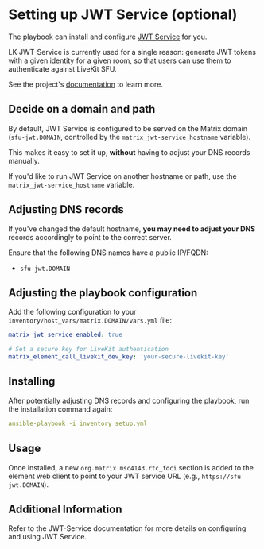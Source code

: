# Setting up JWT Service (optional)

The playbook can install and configure [JWT Service](https://github.com/element-hq/lk-jwt-service) for you.

LK-JWT-Service is currently used for a single reason: generate JWT tokens with a given identity for a given room, so that users can use them to authenticate against LiveKit SFU.

See the project's [documentation](https://github.com/element-hq/lk-jwt-service/) to learn more.

## Decide on a domain and path

By default, JWT Service is configured to be served on the Matrix domain (`sfu-jwt.DOMAIN`, controlled by the `matrix_jwt-service_hostname` variable).

This makes it easy to set it up, **without** having to adjust your DNS records manually.

If you'd like to run JWT Service on another hostname or path, use the `matrix_jwt-service_hostname` variable.

## Adjusting DNS records

If you've changed the default hostname, **you may need to adjust your DNS** records accordingly to point to the correct server.

Ensure that the following DNS names have a public IP/FQDN:
- `sfu-jwt.DOMAIN`

## Adjusting the playbook configuration

Add the following configuration to your `inventory/host_vars/matrix.DOMAIN/vars.yml` file:

```yaml
matrix_jwt_service_enabled: true

# Set a secure key for LiveKit authentication
matrix_element_call_livekit_dev_key: 'your-secure-livekit-key'
```

## Installing
After potentially adjusting DNS records and configuring the playbook, run the installation command again:
```yaml
ansible-playbook -i inventory setup.yml
```

## Usage
Once installed, a new `org.matrix.msc4143.rtc_foci` section is added to the element web client to point to your JWT service URL (e.g., `https://sfu-jwt.DOMAIN`).

## Additional Information

Refer to the JWT-Service documentation for more details on configuring and using JWT Service.